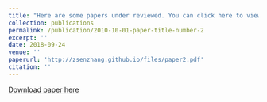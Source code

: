 ```yaml
---
title: "Here are some papers under reviewed. You can click here to view."
collection: publications
permalink: /publication/2010-10-01-paper-title-number-2
excerpt: ''
date: 2018-09-24
venue: ''
paperurl: 'http://zsenzhang.github.io/files/paper2.pdf'
citation: ''
---
```



[Download paper here](http://zsenzhang.github.io/files/paper2.pdf)


